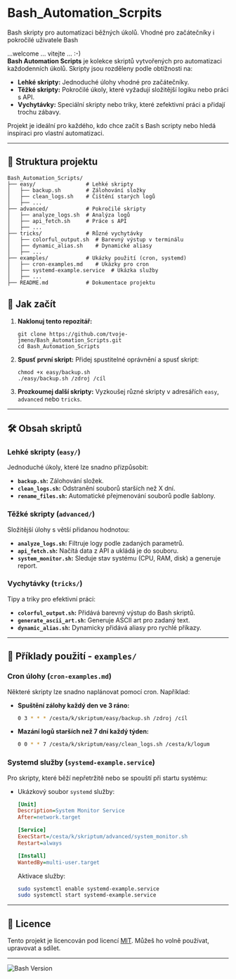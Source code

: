 # Bash_Automation_Scrpits
Bash skripty pro automatizaci běžných úkolů. Vhodné pro začátečníky i pokročilé uživatele Bash

...welcome ... vitejte ... :-) </br>
**Bash Automation Scripts** je kolekce skriptů vytvořených pro automatizaci každodenních úkolů. Skripty jsou rozděleny podle obtížnosti na:
- **Lehké skripty:** Jednoduché úlohy vhodné pro začátečníky.
- **Těžké skripty:** Pokročilé úkoly, které vyžadují složitější logiku nebo práci s API.
- **Vychytávky:** Speciální skripty nebo triky, které zefektivní práci a přidají trochu zábavy.

Projekt je ideální pro každého, kdo chce začít s Bash scripty nebo hledá inspiraci pro vlastní automatizaci.

---

## 📂 Struktura projektu

```
Bash_Automation_Scripts/
├── easy/                # Lehké skripty
│   ├── backup.sh        # Zálohování složky
│   ├── clean_logs.sh    # Čištění starých logů
│   ├── ...
├── advanced/            # Pokročilé skripty
│   ├── analyze_logs.sh  # Analýza logů
│   ├── api_fetch.sh     # Práce s API
│   ├── ...
├── tricks/              # Různé vychytávky
│   ├── colorful_output.sh  # Barevný výstup v terminálu
│   ├── dynamic_alias.sh    # Dynamické aliasy
│   ├── ...
├── examples/            # Ukázky použití (cron, systemd)
│   ├── cron-examples.md    # Ukázky pro cron
│   ├── systemd-example.service  # Ukázka služby
│   ├── ...
├── README.md            # Dokumentace projektu
```



## 🚀 Jak začít

1. **Naklonuj tento repozitář:**
   ```
   git clone https://github.com/tvoje-jmeno/Bash_Automation_Scripts.git
   cd Bash_Automation_Scripts
   ```

2. **Spusť první skript:**
   Přidej spustitelné oprávnění a spusť skript:
 
   ```
   chmod +x easy/backup.sh
   ./easy/backup.sh /zdroj /cíl
   ```

3. **Prozkoumej další skripty:**
   Vyzkoušej různé skripty v adresářích `easy`, `advanced` nebo `tricks`.

---

## 🛠️ Obsah skriptů

### Lehké skripty (`easy/`)
Jednoduché úkoly, které lze snadno přizpůsobit:
- **`backup.sh`:** Zálohování složek.
- **`clean_logs.sh`:** Odstranění souborů starších než X dní.
- **`rename_files.sh`:** Automatické přejmenování souborů podle šablony.

### Těžké skripty (`advanced/`)
Složitější úlohy s větší přidanou hodnotou:
- **`analyze_logs.sh`:** Filtruje logy podle zadaných parametrů.
- **`api_fetch.sh`:** Načítá data z API a ukládá je do souboru.
- **`system_monitor.sh`:** Sleduje stav systému (CPU, RAM, disk) a generuje report.

### Vychytávky (`tricks/`)
Tipy a triky pro efektivní práci:
- **`colorful_output.sh`:** Přidává barevný výstup do Bash skriptů.
- **`generate_ascii_art.sh`:** Generuje ASCII art pro zadaný text.
- **`dynamic_alias.sh`:** Dynamicky přidává aliasy pro rychlé příkazy.

---

## 📖 Příklady použití -  `examples/`  

### Cron úlohy (`cron-examples.md`)
Některé skripty lze snadno naplánovat pomocí cron. Například:

- **Spuštění zálohy každý den ve 3 ráno:**
  ```bash
  0 3 * * * /cesta/k/skriptum/easy/backup.sh /zdroj /cíl
  ```

- **Mazání logů starších než 7 dní každý týden:**
  ```bash
  0 0 * * 7 /cesta/k/skriptum/easy/clean_logs.sh /cesta/k/logum
  ```

### Systemd služby (`systemd-example.service`)
Pro skripty, které běží nepřetržitě nebo se spouští při startu systému:

- Ukázkový soubor `systemd` služby:
  ```ini
  [Unit]
  Description=System Monitor Service
  After=network.target

  [Service]
  ExecStart=/cesta/k/skriptum/advanced/system_monitor.sh
  Restart=always

  [Install]
  WantedBy=multi-user.target
  ```

  Aktivace služby:
  ```bash
  sudo systemctl enable systemd-example.service
  sudo systemctl start systemd-example.service
  ```

---

## 📜 Licence
Tento projekt je licencován pod licencí [MIT](LICENSE). Můžeš ho volně používat, upravovat a sdílet.

---



![Bash Version](https://img.shields.io/badge/Bash-%3E=4.0-blue)
